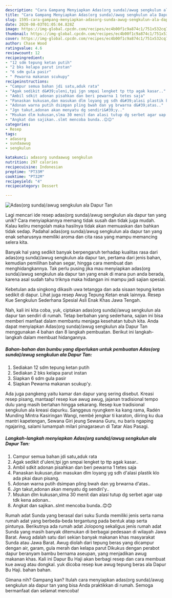 ```yaml
---
description: "Cara Gampang Menyiapkan Adas(org sunda)/awug sengkulun ala Dapur Tan, Bisa Manjain Lidah"
title: "Cara Gampang Menyiapkan Adas(org sunda)/awug sengkulun ala Dapur Tan, Bisa Manjain Lidah"
slug: 1595-cara-gampang-menyiapkan-adasorg-sunda-awug-sengkulun-ala-dapur-tan-bisa-manjain-lidah
date: 2020-08-03T01:05:04.828Z
image: https://img-global.cpcdn.com/recipes/ec4b00f1c9a874c1/751x532cq70/adasorg-sundaawug-sengkulun-ala-dapur-tan-foto-resep-utama.jpg
thumbnail: https://img-global.cpcdn.com/recipes/ec4b00f1c9a874c1/751x532cq70/adasorg-sundaawug-sengkulun-ala-dapur-tan-foto-resep-utama.jpg
cover: https://img-global.cpcdn.com/recipes/ec4b00f1c9a874c1/751x532cq70/adasorg-sundaawug-sengkulun-ala-dapur-tan-foto-resep-utama.jpg
author: Chase Wood
ratingvalue: 4.6
reviewcount: 12
recipeingredient:
- "12 sdm tepung ketan putih"
- "2 bks kelapa parut instan"
- "6 sdm gula pasir"
- " Pewarna makanan scukupy"
recipeinstructions:
- "Campur semua bahan jdi satu,aduk rata"
- "Agak sedikit d&#39;uleni,tpi jgn smpai lengket tp ttp agak kasar.."
- "Ambil sdkit adonan pisahkan dan beri pewarna 1 tetes saja"
- "Panaskan kukusan,dan masukan dlm loyang yg sdh d&#39;alasi plastik klo ada pkai daun pisang."
- "Adonan warna putih dsimpan pling bwah dan yg brwarna d&#39;atas.."
- "Jgn takut,adonan akan menyatu dg sendiri&#39;y.."
- "Msukan dlm kukusan,slma 30 menit dan alasi tutup dg serbet agar uap tdk kena adonan.."
- "Angkat dan sajikan..slmt mencoba bunda..😊😊"
categories:
- Resep
tags:
- adasorg
- sundaawug
- sengkulun

katakunci: adasorg sundaawug sengkulun 
nutrition: 297 calories
recipecuisine: Indonesian
preptime: "PT33M"
cooktime: "PT32M"
recipeyield: "4"
recipecategory: Dessert

---
```



![Adas(org sunda)/awug sengkulun ala Dapur Tan](https://img-global.cpcdn.com/recipes/ec4b00f1c9a874c1/751x532cq70/adasorg-sundaawug-sengkulun-ala-dapur-tan-foto-resep-utama.jpg)

Lagi mencari ide resep adas(org sunda)/awug sengkulun ala dapur tan yang unik? Cara menyiapkannya memang tidak susah dan tidak juga mudah. Kalau keliru mengolah maka hasilnya tidak akan memuaskan dan bahkan tidak sedap. Padahal adas(org sunda)/awug sengkulun ala dapur tan yang enak seharusnya memiliki aroma dan cita rasa yang mampu memancing selera kita.

Banyak hal yang sedikit banyak berpengaruh terhadap kualitas rasa dari adas(org sunda)/awug sengkulun ala dapur tan, pertama dari jenis bahan, kemudian pemilihan bahan segar, hingga cara membuat dan menghidangkannya. Tak perlu pusing jika mau menyiapkan adas(org sunda)/awug sengkulun ala dapur tan yang enak di mana pun anda berada, karena asal sudah tahu triknya maka hidangan ini mampu jadi sajian spesial.

Kebetulan ada singkong dikasih uwa tetangga dan ada sisaan tepung ketan sedikit di dapur. Lihat juga resep Awug Tepung Ketan enak lainnya. Resep Kue Sengkulun Sederhana Spesial Asli Enak Khas Jawa Tengah.


Nah, kali ini kita coba, yuk, ciptakan adas(org sunda)/awug sengkulun ala dapur tan sendiri di rumah. Tetap berbahan yang sederhana, sajian ini bisa memberi manfaat dalam membantu menjaga kesehatan tubuh kita. Anda dapat menyiapkan Adas(org sunda)/awug sengkulun ala Dapur Tan menggunakan 4 bahan dan 8 langkah pembuatan. Berikut ini langkah-langkah dalam membuat hidangannya.

<!--inarticleads1-->

##### Bahan-bahan dan bumbu yang diperlukan untuk pembuatan Adas(org sunda)/awug sengkulun ala Dapur Tan:

1. Sediakan 12 sdm tepung ketan putih
1. Sediakan 2 bks kelapa parut instan
1. Siapkan 6 sdm gula pasir
1. Siapkan  Pewarna makanan scukup&#39;y.


Ada juga pangkeng yaitu kamar dan dapur yang sering disebut. Kreasi resep pisang, mantaap! resep kue awug awug, jajanan tradisional tempo dulu yang masih bertahan hingga sekarang. Resep kue tradisional sengkulun ala kreasi dapurku. Sanggeus nyungkem ka kang rama, Radén Munding Mintra Kasiringan Wangi, nembé jengkar ti karaton, diiring ku dua mantri kapetengan, Sewana Giri jeung Sewana Guru, nu baris ngaping ngajaring, salami lumampah milari pinagaraeun di Tatar Alas Pasagi. 

<!--inarticleads2-->

##### Langkah-langkah menyiapkan Adas(org sunda)/awug sengkulun ala Dapur Tan:

1. Campur semua bahan jdi satu,aduk rata
1. Agak sedikit d&#39;uleni,tpi jgn smpai lengket tp ttp agak kasar..
1. Ambil sdkit adonan pisahkan dan beri pewarna 1 tetes saja
1. Panaskan kukusan,dan masukan dlm loyang yg sdh d&#39;alasi plastik klo ada pkai daun pisang.
1. Adonan warna putih dsimpan pling bwah dan yg brwarna d&#39;atas..
1. Jgn takut,adonan akan menyatu dg sendiri&#39;y..
1. Msukan dlm kukusan,slma 30 menit dan alasi tutup dg serbet agar uap tdk kena adonan..
1. Angkat dan sajikan..slmt mencoba bunda..😊😊


Rumah adat Sunda yang berasal dari suku Sunda memiliki jenis serta nama rumah adat yang berbeda-beda tergantung pada bentuk atap serta pintunya. Berikutnya ada rumah adat Jolopong sekaligus jenis rumah adat Sunda yang masih banyak ditemukan di berbagai pedesaan di wilayah Jawa Barat. Awug adalah satu dari sekian banyak makanan khas masyarakat Sunda atau Jawa Barat. Awug diolah dari tepung beras yang dicampur dengan air, garam, gula merah dan kelapa parut Dikukus dengan perabot dapur beranyam bambu bernama aseupan, yang menjadikan awug makanan khas. Kali ini Dapur Bu Haji akan berbagi resep dan cara membuat kue awug atau dongkal. yuk dicoba resep kue awug tepung beras ala Dapur Bu Haji. bahan bahan. 

Gimana nih? Gampang kan? Itulah cara menyiapkan adas(org sunda)/awug sengkulun ala dapur tan yang bisa Anda praktikkan di rumah. Semoga bermanfaat dan selamat mencoba!

